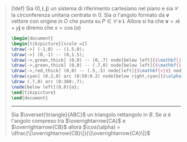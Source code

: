 > [!def]
> Sia $(0,\mathbf{i},\mathbf{j})$ un sistema di riferimento cartesiano nel piano e sia $\mathcal{C}$ la circonferenza unitaria centrata in $0$. Sia $\alpha$ l'angolo formato da $\mathbf{v}$ vettore con origine in $O$ che punta su $P \in \mathcal{C}$ e $\mathbf{i}$. Allora si ha che $\mathbf{v} = x \mathbf{i} + y \mathbf{j}$ e diremo che $x = \cos(\alpha)$
> ```tikz
>\begin{document}
>\begin{tikzpicture}[scale =2]
>\draw[->] (-1,0) -- (1.5,0);
>\draw[->] (0,-1) -- (0,1.5);
>\draw[->,green,thick] (0,0) -- (0,.7) node[below left]{$\mathbf{j}$};
>\draw[->,green,thick] (0,0) -- (.7,0) node[below left]{$\mathbf{i}$};
>\draw[->,red,thick] (0,0) -- (.5,.5) node[left]{$\mathbf{v}$} node[above right, cyan]{$P$};
>\draw[cyan] (0.2,0) arc (0:50:0.2) node[below right,cyan]{$\alpha$};
>\draw (.7,0) arc (0:360:.7); 
>\node[below left](0,0){o};
>\end{tikzpicture}
>\end{document}
>```
>
> ---
>Sia $\overset{\triangle}{ABC}$ un triangolo rettangolo in $B$. Se $\alpha$ è l'angolo compreso tra $\overrightarrow{CA}$ e $\overrightarrow{CB}$ allora $\cos(\alpha) = \dfrac{\|\overrightarrow{CB}\|}{\|\overrightarrow{CA}\|}$


